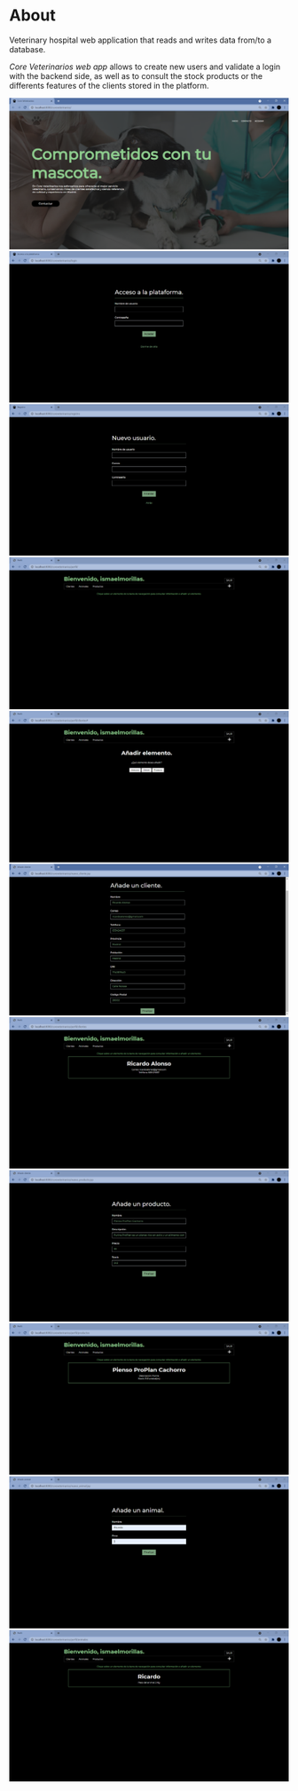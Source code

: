# About

Veterinary hospital web application that reads and writes data from/to a database.

*Core Veterinarios web app* allows to create new users and validate a login with the backend side, as well as to consult the stock products or the differents features of the clients stored in the platform.

![inicio_sesion](images/1.png)
![registro](images/2.png)
![panel_usuario](images/3.png)
![nuevo_lanzamiento](images/4.png)
![nuevo_lanzamiento_2](images/5.png)
![nuevo_lanzamiento_3](images/6.png)
![inicio_sesion](images/7.png)
![registro](images/8.png)
![panel_usuario](images/9.png)
![nuevo_lanzamiento](images/10.png)
![nuevo_lanzamiento_2](images/11.png)
